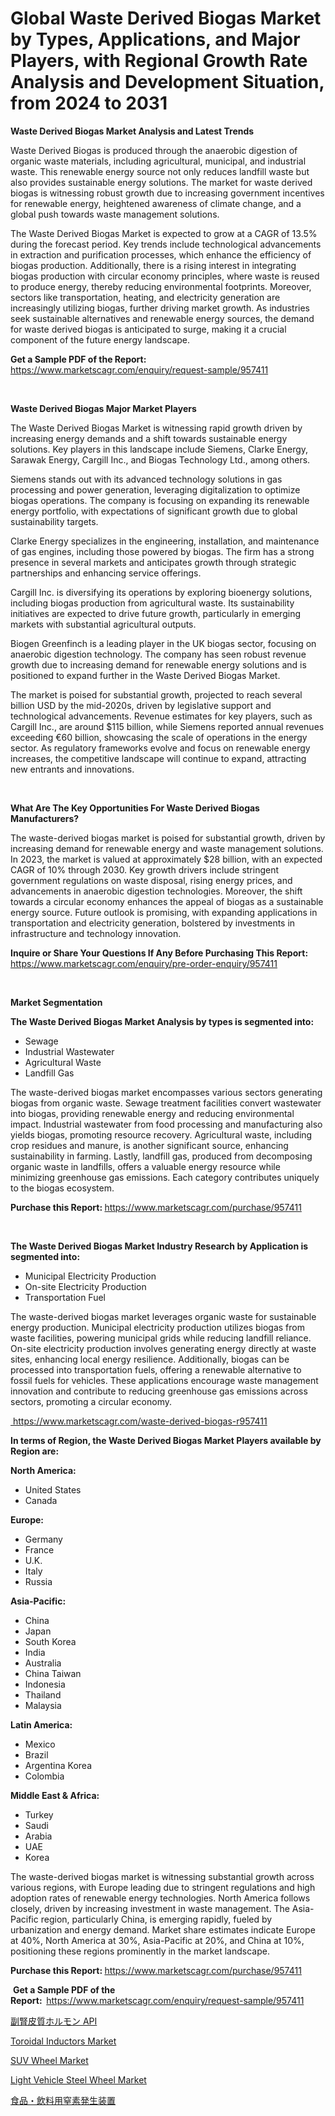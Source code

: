 <p><h1>Global Waste Derived Biogas Market by Types, Applications, and Major Players, with Regional Growth Rate Analysis and Development Situation, from 2024 to 2031</h1></p><p><strong>Waste Derived Biogas Market Analysis and Latest Trends</strong></p>
<p><p>Waste Derived Biogas is produced through the anaerobic digestion of organic waste materials, including agricultural, municipal, and industrial waste. This renewable energy source not only reduces landfill waste but also provides sustainable energy solutions. The market for waste derived biogas is witnessing robust growth due to increasing government incentives for renewable energy, heightened awareness of climate change, and a global push towards waste management solutions. </p><p>The Waste Derived Biogas Market is expected to grow at a CAGR of 13.5% during the forecast period. Key trends include technological advancements in extraction and purification processes, which enhance the efficiency of biogas production. Additionally, there is a rising interest in integrating biogas production with circular economy principles, where waste is reused to produce energy, thereby reducing environmental footprints. Moreover, sectors like transportation, heating, and electricity generation are increasingly utilizing biogas, further driving market growth. As industries seek sustainable alternatives and renewable energy sources, the demand for waste derived biogas is anticipated to surge, making it a crucial component of the future energy landscape.</p></p>
<p><strong>Get a Sample PDF of the Report:&nbsp;</strong> <a href="https://www.marketscagr.com/enquiry/request-sample/957411">https://www.marketscagr.com/enquiry/request-sample/957411</a></p>
<p>&nbsp;</p>
<p><strong>Waste Derived Biogas Major Market Players</strong></p>
<p><p>The Waste Derived Biogas Market is witnessing rapid growth driven by increasing energy demands and a shift towards sustainable energy solutions. Key players in this landscape include Siemens, Clarke Energy, Sarawak Energy, Cargill Inc., and Biogas Technology Ltd., among others. </p><p>Siemens stands out with its advanced technology solutions in gas processing and power generation, leveraging digitalization to optimize biogas operations. The company is focusing on expanding its renewable energy portfolio, with expectations of significant growth due to global sustainability targets.</p><p>Clarke Energy specializes in the engineering, installation, and maintenance of gas engines, including those powered by biogas. The firm has a strong presence in several markets and anticipates growth through strategic partnerships and enhancing service offerings.</p><p>Cargill Inc. is diversifying its operations by exploring bioenergy solutions, including biogas production from agricultural waste. Its sustainability initiatives are expected to drive future growth, particularly in emerging markets with substantial agricultural outputs.</p><p>Biogen Greenfinch is a leading player in the UK biogas sector, focusing on anaerobic digestion technology. The company has seen robust revenue growth due to increasing demand for renewable energy solutions and is positioned to expand further in the Waste Derived Biogas Market.</p><p>The market is poised for substantial growth, projected to reach several billion USD by the mid-2020s, driven by legislative support and technological advancements. Revenue estimates for key players, such as Cargill Inc., are around $115 billion, while Siemens reported annual revenues exceeding €60 billion, showcasing the scale of operations in the energy sector. As regulatory frameworks evolve and focus on renewable energy increases, the competitive landscape will continue to expand, attracting new entrants and innovations.</p></p>
<p>&nbsp;</p>
<p><strong>What Are The Key Opportunities For Waste Derived Biogas Manufacturers?</strong></p>
<p><p>The waste-derived biogas market is poised for substantial growth, driven by increasing demand for renewable energy and waste management solutions. In 2023, the market is valued at approximately $28 billion, with an expected CAGR of 10% through 2030. Key growth drivers include stringent government regulations on waste disposal, rising energy prices, and advancements in anaerobic digestion technologies. Moreover, the shift towards a circular economy enhances the appeal of biogas as a sustainable energy source. Future outlook is promising, with expanding applications in transportation and electricity generation, bolstered by investments in infrastructure and technology innovation.</p></p>
<p><strong>Inquire or Share Your Questions If Any Before Purchasing This Report:</strong> <a href="https://www.marketscagr.com/enquiry/pre-order-enquiry/957411">https://www.marketscagr.com/enquiry/pre-order-enquiry/957411</a></p>
<p>&nbsp;</p>
<p><strong>Market Segmentation</strong></p>
<p><strong>The Waste Derived Biogas Market Analysis by types is segmented into:</strong></p>
<p><ul><li>Sewage</li><li>Industrial Wastewater</li><li>Agricultural Waste</li><li>Landfill Gas</li></ul></p>
<p><p>The waste-derived biogas market encompasses various sectors generating biogas from organic waste. Sewage treatment facilities convert wastewater into biogas, providing renewable energy and reducing environmental impact. Industrial wastewater from food processing and manufacturing also yields biogas, promoting resource recovery. Agricultural waste, including crop residues and manure, is another significant source, enhancing sustainability in farming. Lastly, landfill gas, produced from decomposing organic waste in landfills, offers a valuable energy resource while minimizing greenhouse gas emissions. Each category contributes uniquely to the biogas ecosystem.</p></p>
<p><strong>Purchase this Report:&nbsp;</strong><a href="https://www.marketscagr.com/purchase/957411">https://www.marketscagr.com/purchase/957411</a></p>
<p>&nbsp;</p>
<p><strong>The Waste Derived Biogas Market Industry Research by Application is segmented into:</strong></p>
<p><ul><li>Municipal Electricity Production</li><li>On-site Electricity Production</li><li>Transportation Fuel</li></ul></p>
<p><p>The waste-derived biogas market leverages organic waste for sustainable energy production. Municipal electricity production utilizes biogas from waste facilities, powering municipal grids while reducing landfill reliance. On-site electricity production involves generating energy directly at waste sites, enhancing local energy resilience. Additionally, biogas can be processed into transportation fuels, offering a renewable alternative to fossil fuels for vehicles. These applications encourage waste management innovation and contribute to reducing greenhouse gas emissions across sectors, promoting a circular economy.</p></p>
<p><a href="https://www.marketscagr.com/waste-derived-biogas-r957411">&nbsp;https://www.marketscagr.com/waste-derived-biogas-r957411</a></p>
<p><strong>In terms of Region, the Waste Derived Biogas Market Players available by Region are:</strong></p>
<p>
    <p> <strong> North America: </strong>
        <ul>
            <li>United States</li>
            <li>Canada</li>
        </ul>
        </p> 
    <p> <strong> Europe: </strong>
        <ul>
            <li>Germany</li>
            <li>France</li>
            <li>U.K.</li>
            <li>Italy</li>
            <li>Russia</li>
        </ul>
        </p> 
    <p> <strong> Asia-Pacific: </strong>
        <ul>
            <li>China</li>
            <li>Japan</li>
            <li>South Korea</li>
            <li>India</li>
            <li>Australia</li>
            <li>China Taiwan</li>
            <li>Indonesia</li>
            <li>Thailand</li>
            <li>Malaysia</li>
        </ul>
        </p> 
    <p> <strong> Latin America: </strong>
        <ul>
            <li>Mexico</li>
            <li>Brazil</li>
            <li>Argentina Korea</li>
            <li>Colombia</li>
        </ul>
        </p> 
    <p> <strong> Middle East & Africa: </strong>
        <ul>
            <li>Turkey</li>
            <li>Saudi</li>
            <li>Arabia</li>
            <li>UAE</li>
            <li>Korea</li>
        </ul>
    </p>
    </p>
<p><p>The waste-derived biogas market is witnessing substantial growth across various regions, with Europe leading due to stringent regulations and high adoption rates of renewable energy technologies. North America follows closely, driven by increasing investment in waste management. The Asia-Pacific region, particularly China, is emerging rapidly, fueled by urbanization and energy demand. Market share estimates indicate Europe at 40%, North America at 30%, Asia-Pacific at 20%, and China at 10%, positioning these regions prominently in the market landscape.</p></p>
<p><strong>Purchase this Report: </strong><a href="https://www.marketscagr.com/purchase/957411">https://www.marketscagr.com/purchase/957411</a></p>
<p>&nbsp;<strong>Get a Sample PDF of the Report:&nbsp;&nbsp;</strong><a href="https://www.marketscagr.com/enquiry/request-sample/957411">https://www.marketscagr.com/enquiry/request-sample/957411</a></p>
<p><strong></strong></p>
<p><p><a href="https://medium.com/@vedakuvlis2023/adrenocortical-hormones-api-market-%E3%81%AE%E3%82%B0%E3%83%AD%E3%83%BC%E3%83%90%E3%83%AB%E5%B8%82%E5%A0%B4%E6%A6%82%E8%A6%81%E3%81%AF-%E4%B8%96%E7%95%8C%E3%81%8A%E3%82%88%E3%81%B3%E4%B8%BB%E8%A6%81%E5%B8%82%E5%A0%B4%E3%81%AB%E3%81%8A%E3%81%91%E3%82%8B%E6%A5%AD%E7%95%8C%E3%81%AB%E5%BD%B1%E9%9F%BF%E3%82%92%E4%B8%8E%E3%81%88%E3%82%8B%E4%B8%BB%E8%A6%81%E3%81%AA%E3%83%88%E3%83%AC%E3%83%B3%E3%83%89%E3%81%AB%E3%81%A4%E3%81%84%E3%81%A6-%E7%8B%AC%E8%87%AA%E3%81%AE%E8%A6%96%E7%82%B9%E3%82%92%E6%8F%90%E4%BE%9B%E3%81%97%E3%81%BE%E3%81%99-e675cc122ebf">副腎皮質ホルモン API</a></p><p><a href="https://www.linkedin.com/pulse/charting-future-comprehensive-analysis-global-toroidal-inductors-wabuf?trackingId=UQR62Jz0ST6J3qRI1NFdnw%3D%3D">Toroidal Inductors Market</a></p><p><a href="https://issuu.com/reportprime-2/docs/suv-wheel-market-size-2030.pptx_aaa7fb9c1049f7">SUV Wheel Market</a></p><p><a href="https://issuu.com/reportprime-2/docs/light-vehicle-steel-wheel-market-si_6a7df98aea5d9f">Light Vehicle Steel Wheel Market</a></p><p><a href="https://medium.com/@vedakuvlis2023/food-beverage-nitrogen-generators-574bc49b4620">食品・飲料用窒素発生装置</a></p></p>